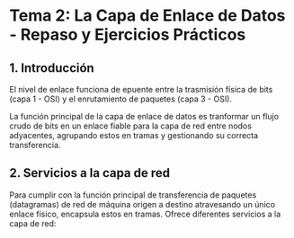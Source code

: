 # Tema 2: La Capa de Enlace de Datos - Repaso y Ejercicios Prácticos

## 1. Introducción

El nivel de enlace funciona de epuente entre la trasmisión física de bits (capa 1 - OSI) y el enrutamiento de paquetes (capa 3 - OSI).

La función principal de la capa de enlace de datos es tranformar un flujo crudo de bits en un enlace fiable para la capa de red entre nodos adyacentes, agrupando estos en tramas y gestionando su correcta transferencia.

## 2. Servicios a la capa de red

Para cumplir con la función principal de transferencia de paquetes (datagramas) de red de máquina origen a destino atravesando un único enlace físico, encapsula estos en tramas. Ofrece diferentes servicios a la capa de red: 



